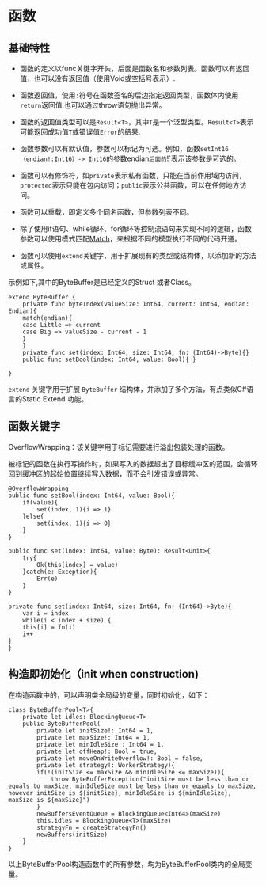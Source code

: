 # 函数

## 基础特性
- 函数的定义以func关键字开头，后面是函数名和参数列表。函数可以有返回值，也可以没有返回值（使用Void或空括号表示）.

- 函数返回值，使用`:`符号在函数签名的后边指定返回类型，函数体内使用`return`返回值,也可以通过throw语句抛出异常。

- 函数的返回值类型可以是`Result<T>`，其中`T`是一个泛型类型。`Result<T>`表示可能返回成功值`T`或错误值`Error`的结果.

- 函数参数可以有默认值，参数可以标记为可选。例如，函数`setInt16（endian!:Int16）-> Int16`的参数endian`后面的`!`表示该参数是可选的。

- 函数可以有修饰符，如`private`表示私有函数，只能在当前作用域内访问，`protected`表示只能在包内访问；`public`表示公共函数，可以在任何地方访问。

- 函数可以重载，即定义多个同名函数，但参数列表不同。

- 除了使用if语句、while循环、for循环等控制流语句来实现不同的逻辑，函数参数可以使用模式匹配[Match](./docs/match.md)，来根据不同的模型执行不同的代码开通。

- 函数可以使用`extend`关键字，用于扩展现有的类型或结构体，以添加新的方法或属性。

示例如下,其中的ByteBuffer是已经定义的Struct 或者Class。


```Cangjie
extend ByteBuffer {
    private func byteIndex(valueSize: Int64, current: Int64, endian: Endian){
    match(endian){
    case Little => current
    case Big => valueSize - current - 1
    }
    }
    private func set(index: Int64, size: Int64, fn: (Int64)->Byte){}
    public func setBool(index: Int64, value: Bool){ }

}
```
`extend` 关键字用于扩展 `ByteBuffer` 结构体，并添加了多个方法，有点类似C#语言的Static Extend 功能。

## 函数关键字

OverflowWrapping：该关键字用于标记需要进行溢出包装处理的函数。

被标记的函数在执行写操作时，如果写入的数据超出了目标缓冲区的范围，会循环回到缓冲区的起始位置继续写入数据，而不会引发错误或异常。


```CJ
@OverflowWrapping
public func setBool(index: Int64, value: Bool){
    if(value){
        set(index, 1){i => 1}
    }else{
        set(index, 1){i => 0}
    }
}

public func set(index: Int64, value: Byte): Result<Unit>{
    try{
        Ok(this[index] = value)
    }catch(e: Exception){
        Err(e)
    }
}

private func set(index: Int64, size: Int64, fn: (Int64)->Byte){
    var i = index
    while(i < index + size) {
    this[i] = fn(i)
    i++
}
}

```

## 构造即初始化（init when construction)

在构造函数中的，可以声明类全局级的变量，同时初始化，如下：

```Cangjie
class ByteBufferPool<T>{
    private let idles: BlockingQueue<T>
    public ByteBufferPool(
        private let initSize!: Int64 = 1,
        private let maxSize!: Int64 = 1,
        private let minIdleSize!: Int64 = 1,
        private let offHeap!: Bool = true,
        private let moveOnWriteOverflow!: Bool = false,
        private let strategy!: WorkerStrategy){
        if(!(initSize <= maxSize && minIdleSize <= maxSize)){
            throw ByteBufferException("initSize must be less than or equals to maxSize, minIdleSize must be less than or equals to maxSize, however initSize is ${initSize}, minIdleSize is ${minIdleSize}, maxSize is ${maxSize}")
        }
        newBuffersEventQueue = BlockingQueue<Int64>(maxSize)
        this.idles = BlockingQueue<T>(maxSize)
        strategyFn = createStrategyFn()
        newBuffers(initSize)
    }
}
```

以上ByteBufferPool构造函数中的所有参数，均为ByteBufferPool类内的全局变量。